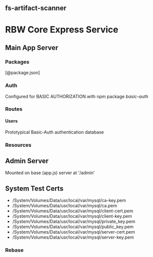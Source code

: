 ## fs-artifact-scanner

# RBW Core Express Service

## Main App Server

### Packages

[@package.json]

### Auth

Configured for BASIC AUTHORIZATION with npm package *basic-auth*

### Routes

#### Users

Prototypical Basic-Auth authentication database

### Resources

## Admin Server

Mounted on base (app.js) server at '/admin'

## System Test Certs 
- /System/Volumes/Data/usr/local/var/mysql/ca-key.pem
- /System/Volumes/Data/usr/local/var/mysql/ca.pem
- /System/Volumes/Data/usr/local/var/mysql/client-cert.pem
- /System/Volumes/Data/usr/local/var/mysql/client-key.pem
- /System/Volumes/Data/usr/local/var/mysql/private_key.pem
- /System/Volumes/Data/usr/local/var/mysql/public_key.pem
- /System/Volumes/Data/usr/local/var/mysql/server-cert.pem
- /System/Volumes/Data/usr/local/var/mysql/server-key.pem

### Rebase